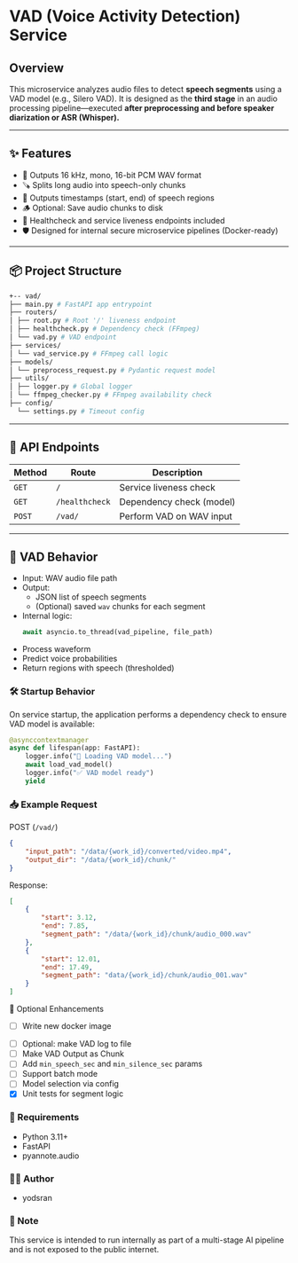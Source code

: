 # VAD (Voice Activity Detection) Service 

## Overview 

This microservice analyzes audio files to detect **speech segments** using a VAD model (e.g., Silero VAD). It is designed as the **third stage** in an audio processing pipeline—executed **after preprocessing and before speaker diarization or ASR (Whisper).**

---

## ✨ Features

- 🎵 Outputs 16 kHz, mono, 16-bit PCM WAV format
- 🪚 Splits long audio into speech-only chunks
- 🎯 Outputs timestamps (start, end) of speech regions
- 🪵 Optional: Save audio chunks to disk
- 🚥 Healthcheck and service liveness endpoints included
- 🛡️ Designed for internal secure microservice pipelines (Docker-ready)

---

## 📦 Project Structure
```bash 
+-- vad/
├── main.py # FastAPI app entrypoint
├── routers/
│ ├── root.py # Root '/' liveness endpoint
│ ├── healthcheck.py # Dependency check (FFmpeg)
│ └── vad.py # VAD endpoint
├── services/
│ └── vad_service.py # FFmpeg call logic
├── models/
│ └── preprocess_request.py # Pydantic request model
├── utils/
│ ├── logger.py # Global logger
│ └── ffmpeg_checker.py # FFmpeg availability check
├── config/
  └── settings.py # Timeout config
```

---

## 🚀 API Endpoints

| Method | Route              | Description                        |
|--------|-------------------|-------------------------------------|
| `GET`  | `/`               | Service liveness check              |
| `GET`  | `/healthcheck`    | Dependency check (model)            |
| `POST` | `/vad/`           | Perform VAD on WAV input            |

---

##  🧪 VAD Behavior

- Input: WAV audio file path
- Output: 
    - JSON list of speech segments 
    - (Optional) saved `wav` chunks for each segment
- Internal logic:
  ```python
  await asyncio.to_thread(vad_pipeline, file_path)
- Process waveform
- Predict voice probabilities 
- Return regions with speech (thresholded)

### 🛠 Startup Behavior
On service startup, the application performs a dependency check to ensure VAD model is available:

```python
@asynccontextmanager
async def lifespan(app: FastAPI): 
    logger.info("🚀 Loading VAD model...")
    await load_vad_model()
    logger.info("✅ VAD model ready")
    yield
```

### 📥 Example Request
POST (`/vad/`)
<!-- TODO: implement chunk folder chunk logic -->
```json
{
    "input_path": "/data/{work_id}/converted/video.mp4",
    "output_dir": "/data/{work_id}/chunk/"
}
```

Response: 
```json 
[
    {
        "start": 3.12, 
        "end": 7.85, 
        "segment_path": "/data/{work_id}/chunk/audio_000.wav"
    },
    {
        "start": 12.01, 
        "end": 17.49, 
        "segment_path": "data/{work_id}/chunk/audio_001.wav"
    }
]
```

🧪 Optional Enhancements
<!-- TODO: must do -->
- [ ] Write new docker image
 <!--  -->
- [ ] Optional: make VAD log to file
- [ ] Make VAD Output as Chunk
- [ ] Add `min_speech_sec` and `min_silence_sec` params
- [ ] Support batch mode
- [ ] Model selection via config
- [x] Unit tests for segment logic

### 📄 Requirements 
- Python 3.11+
- FastAPI
- pyannote.audio

### 🧑‍💻 Author
- yodsran 

### 📌 Note
This service is intended to run internally as part of a multi-stage AI pipeline and is not exposed to the public internet.

<!-- Test command -->
<!-- ~/meeting-summalization/backend$ PYTHONPATH=. pytest ./vad/tests -->